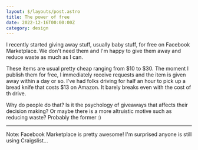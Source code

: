 ```yaml
---
layout: $/layouts/post.astro
title: The power of free
date: 2022-12-16T00:00:00Z
category: design
---
```


I recently started giving away stuff, usually baby stuff, for free on Facebook Marketplace. We don't need them and I'm happy to give them away and reduce waste as much as I can. 

These items are usual pretty cheap ranging from $10 to $30. The moment I publish them for free, I immediately receive requests and the item is given away within a day or so. I've had folks driving for half an hour to pick up a bread knife that costs $13 on Amazon. It barely breaks even with the cost of th drive. 

Why do people do that? Is it the psychology of giveaways that affects their decision making? Or maybe there is a more altruistic motive such as reducing waste? Probably the former :)  

---
Note: Facebook Marketplace is pretty awesome! I'm surprised anyone is still using Craigslist...
